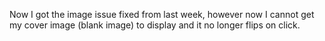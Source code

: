 Now I got the image issue fixed from last week, however now I cannot get my cover image (blank image) to display and it no longer flips on click.
